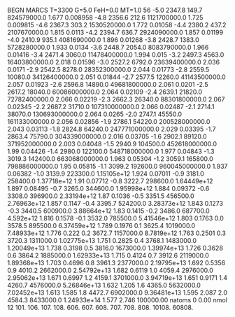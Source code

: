 BEGN
MARCS T=3300 G=5.0 FeH=0.0 MT=1.0
                  56
-5.0 2347.8 149.7 824579000.0 1.677 0.008958 
-4.8 2356.6 212.6 1121700000.0 1.725 0.009815 
-4.6 2367.3 303.2 1530520000.0 1.772 0.01058 
-4.4 2380.2 437.2 2107670000.0 1.815 0.0113 
-4.2 2394.7 636.7 2924090000.0 1.857 0.01199 
-4.0 2410.9 935.1 4081690000.0 1.896 0.01268 
-3.8 2428.7 1383.0 5728280000.0 1.933 0.0134 
-3.6 2448.7 2054.0 8083790000.0 1.966 0.01416 
-3.4 2471.4 3060.0 11478400000.0 1.994 0.015 
-3.2 2497.3 4563.0 16403800000.0 2.018 0.01596 
-3.0 2527.2 6792.0 23639400000.0 2.036 0.0171 
-2.9 2542.5 8278.0 28352300000.0 2.044 0.01773 
-2.8 2559.5 10080.0 34126400000.0 2.051 0.01844 
-2.7 2577.5 12260.0 41143500000.0 2.057 0.01923 
-2.6 2596.8 14890.0 49681800000.0 2.061 0.0201 
-2.5 2617.2 18040.0 60086000000.0 2.064 0.02109 
-2.4 2639.1 21820.0 72782400000.0 2.066 0.02219 
-2.3 2662.3 26340.0 88301800000.0 2.067 0.02345 
-2.2 2687.2 31710.0 107310000000.0 2.066 0.02487 
-2.1 2714.1 38070.0 130693000000.0 2.064 0.0265 
-2.0 2747.1 45550.0 161133000000.0 2.056 0.02856 
-1.9 2786.1 54220.0 200528000000.0 2.043 0.03113 
-1.8 2824.8 64240.0 247771000000.0 2.029 0.03395 
-1.7 2863.4 75790.0 304339000000.0 2.016 0.03705 
-1.6 2902.1 89120.0 371952000000.0 2.003 0.04048 
-1.5 2940.9 104500.0 452618000000.0 1.99 0.04426 
-1.4 2980.0 122100.0 548718000000.0 1.977 0.04843 
-1.3 3019.3 142400.0 663068000000.0 1.963 0.05304 
-1.2 3059.1 165800.0 798886000000.0 1.95 0.05815 
-1.1 3099.2 192600.0 960045000000.0 1.937 0.06382 
-1.0 3139.9 223300.0 1.15105e+12 1.924 0.07011 
-0.9 3181.0 258400.0 1.37718e+12 1.91 0.07712 
-0.8 3222.7 298600.0 1.64449e+12 1.897 0.08495 
-0.7 3265.0 344600.0 1.95998e+12 1.884 0.09372 
-0.6 3308.0 396900.0 2.33194e+12 1.87 0.1036 
-0.5 3351.5 456500.0 2.76963e+12 1.857 0.1147 
-0.4 3395.7 524200.0 3.28373e+12 1.843 0.1273 
-0.3 3440.5 600900.0 3.88664e+12 1.83 0.1415 
-0.2 3486.0 687700.0 4.592e+12 1.816 0.1578 
-0.1 3532.0 785500.0 5.41546e+12 1.803 0.1763 
0.0 3578.5 895500.0 6.37459e+12 1.789 0.1976 
0.1 3625.4 1019000.0 7.48933e+12 1.776 0.222 
0.2 3672.7 1157000.0 8.7819e+12 1.763 0.2501 
0.3 3720.3 1311000.0 1.02775e+13 1.751 0.2825 
0.4 3768.1 1483000.0 1.20049e+13 1.738 0.3198 
0.5 3816.0 1673000.0 1.39974e+13 1.726 0.3628 
0.6 3864.2 1885000.0 1.62933e+13 1.715 0.4124 
0.7 3912.6 2119000.0 1.89368e+13 1.703 0.4696 
0.8 3961.3 2377000.0 2.19795e+13 1.692 0.5356 
0.9 4010.2 2662000.0 2.54792e+13 1.682 0.6119 
1.0 4059.4 2976000.0 2.95062e+13 1.671 0.6997 
1.2 4159.1 3701000.0 3.94719e+13 1.651 0.9171 
1.4 4260.7 4576000.0 5.26846e+13 1.632 1.205 
1.6 4365.0 5632000.0 7.02452e+13 1.613 1.585 
1.8 4472.7 6902000.0 9.36481e+13 1.595 2.087 
2.0 4584.3 8433000.0 1.24933e+14 1.577 2.746 
100000.00
natoms              0      0.00
nmol          12
          101.         106.       107.      108.         606.        607.        608.
          707.         708.       808.    10108.       60808.
